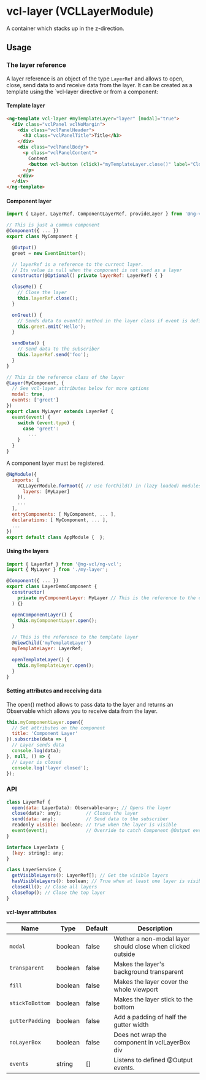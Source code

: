 # vcl-layer (VCLLayerModule)

A container which stacks up in the z-direction.

## Usage

### The layer reference

A layer reference is an object of the type `LayerRef` and allows to open, close, send data to and receive data from the layer.
It can be created as a template using the `vcl-layer directive or from a component:

#### Template layer

```html
<ng-template vcl-layer #myTemplateLayer="layer" [modal]="true">
  <div class="vclPanel vclNoMargin">
    <div class="vclPanelHeader">
      <h3 class="vclPanelTitle">Title</h3>
    </div>
    <div class="vclPanelBody">
      <p class="vclPanelContent">
        Content
        <button vcl-button (click)="myTemplateLayer.close()" label="Close Layer"></button>
      </p>
    </div>
  </div>
</ng-template>
```

#### Component layer

```js
import { Layer, LayerRef, ComponentLayerRef, provideLayer } from '@ng-vcl/ng-vcl';

// This is just a common component
@Component({ ... })
export class MyComponent {

  @Output()
  greet = new EventEmitter();

  // layerRef is a reference to the current layer.
  // Its value is null when the component is not used as a layer
  constructor(@Optional() private layerRef: LayerRef) { }

  closeMe() {
    // Close the layer
    this.layerRef.close();
  }

  onGreet() {
    // Sends data to event() method in the layer class if event is defined in @Layer
    this.greet.emit('Hello');
  }

  sendData() {
    // Send data to the subscriber
    this.layerRef.send('foo');
  }
}

// This is the reference class of the layer
@Layer(MyComponent, {
  // See vcl-layer attributes below for more options
  modal: true,
  events: ['greet']
})
export class MyLayer extends LayerRef {
  event(event) {
    switch (event.type) {
      case 'greet':
        ...
    }
  }
}
```

A component layer must be registered.

```js
@NgModule({
  imports: [
    VCLLayerModule.forRoot({ // use forChild() in (lazy loaded) modules
      layers: [MyLayer]
    }),
    ...
  ],
  entryComponents: [ MyComponent, ... ],
  declarations: [ MyComponent, ... ],
  ...
})
export default class AppModule {  };
```

#### Using the layers

```js
import { LayerRef } from '@ng-vcl/ng-vcl';
import { MyLayer } from './my-layer';

@Component({ ... })
export class LayerDemoComponent {
  constructor(
    private myComponentLayer: MyLayer // This is the reference to the component layer
  ) {}

  openComponentLayer() {
    this.myComponentLayer.open();
  }

  // This is the reference to the template layer
  @ViewChild('myTemplateLayer')
  myTemplateLayer: LayerRef;

  openTemplateLayer() {
    this.myTemplateLayer.open();
  }
}
```

#### Setting attributes and receiving data

The open() method allows to pass data to the layer and returns an Observable which
allows you to receive data from the layer.

```js
this.myComponentLayer.open({
  // Set attributes on the component
  title: 'Component Layer'
}).subscribe(data => {
  // Layer sends data
  console.log(data);
}, null, () => {
  // Layer is closed
  console.log('layer closed');
});
```

### API

```js
class LayerRef {
  open(data: LayerData): Observable<any>; // Opens the layer
  close(data?: any);         // Closes the layer
  send(data: any);           // Send data to the subscriber
  readonly visible: boolean; // true when the layer is visible
  event(event);              // Override to catch Component @Output events
}

interface LayerData {
  [key: string]: any;
}

class LayerService {
  getVisibleLayers(): LayerRef[]; // Get the visible layers
  hasVisibleLayers(): boolean; // True when at least one layer is visible
  closeAll(); // Close all layers
  closeTop(); // Close the top layer
}
```

#### vcl-layer attributes

| Name                | Type        | Default  | Description
| ------------        | ----------- | -------- |--------------
| `modal`             | boolean     | false    | Wether a non-modal layer should close when clicked outside
| `transparent`       | boolean     | false    | Makes the layer's background transparent
| `fill`              | boolean     | false    | Makes the layer cover the whole viewport
| `stickToBottom`     | boolean     | false    | Makes the layer stick to the bottom
| `gutterPadding`     | boolean     | false    | Add a padding of half the gutter width
| `noLayerBox`        | boolean     | false    | Does not wrap the component in vclLayerBox div
| `events`            | string      | []       | Listens to defined @Output events.

